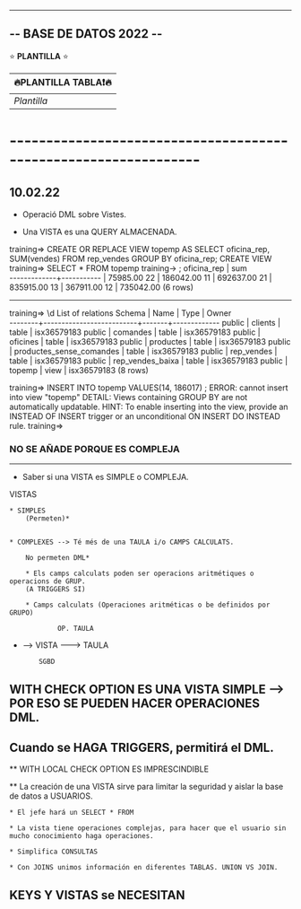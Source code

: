 ------------------------
-- BASE DE DATOS 2022 --
------------------------

<!---
# Plantilla H1
## Plantilla H2
### Plantilla H3
-->
<!--- <img src="https://phoneky.co.uk/thumbs/screensavers/down/original/linux_3rj131p8.gif" />
-->

⭐️ **PLANTILLA** ⭐️

| 🔥PLANTILLA TABLA❗🔥 | 
| ------------- |
| *Plantilla* |

# ----------------------------------------------------------------


## 10.02.22

* Operació DML sobre Vistes.

* Una VISTA es una QUERY ALMACENADA.



training=> CREATE OR REPLACE VIEW topemp AS SELECT oficina_rep, SUM(vendes) FROM rep_vendes GROUP BY oficina_rep;
CREATE VIEW
training=> SELECT * FROM topemp
training-> ;
 oficina_rep |    sum    
-------------+-----------
             |  75985.00
          22 | 186042.00
          11 | 692637.00
          21 | 835915.00
          13 | 367911.00
          12 | 735042.00
(6 rows)


-------------


training=> \d
                    List of relations
 Schema |           Name           | Type  |    Owner    
--------+--------------------------+-------+-------------
 public | clients                  | table | isx36579183
 public | comandes                 | table | isx36579183
 public | oficines                 | table | isx36579183
 public | productes                | table | isx36579183
 public | productes_sense_comandes | table | isx36579183
 public | rep_vendes               | table | isx36579183
 public | rep_vendes_baixa         | table | isx36579183
 public | topemp                   | view  | isx36579183
(8 rows)

training=> INSERT INTO topemp VALUES(14, 186017)
;
ERROR:  cannot insert into view "topemp"
DETAIL:  Views containing GROUP BY are not automatically updatable.
HINT:  To enable inserting into the view, provide an INSTEAD OF INSERT trigger or an unconditional ON INSERT DO INSTEAD rule.
training=> 


### NO SE AÑADE PORQUE ES COMPLEJA

---


* Saber si una VISTA es SIMPLE o COMPLEJA.

VISTAS 

	* SIMPLES
		(Permeten)*
	
	
	* COMPLEXES --> Té més de una TAULA i/o CAMPS CALCULATS.
	
		No permeten DML*
		
		* Els camps calculats poden ser operacions aritmétiques o operacions de GRUP.
		(A TRIGGERS SI)
		
		* Camps calculats (Operaciones aritméticas o be definidos por GRUPO)
		
				OP. TAULA
		
* 	-->		VISTA ---> TAULA


			SGBD
			
			
## WITH CHECK OPTION ES UNA VISTA SIMPLE --> POR ESO SE PUEDEN HACER OPERACIONES DML.


## Cuando se HAGA TRIGGERS, permitirá el DML.



** WITH LOCAL CHECK OPTION ES IMPRESCINDIBLE


** La creación de una VISTA sirve para limitar la seguridad y aislar la base de datos a USUARIOS.

	* El jefe hará un SELECT * FROM 
	
	* La vista tiene operaciones complejas, para hacer que el usuario sin mucho conocimiento haga operaciones.
	
	* Simplifica CONSULTAS
	
	* Con JOINS unimos información en diferentes TABLAS. UNION VS JOIN.
	
	
	
## KEYS Y VISTAS se NECESITAN
	
	
